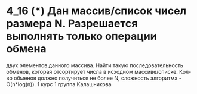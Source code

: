 # 4_16 (*) Дан массив/список чисел размера N. Разрешается выполнять только операции обмена
двух элементов данного массива. Найти такую последовательность обменов, которая
отсортирует числа в исходном массиве/списке. Кол-во обменов должно получиться не
более N, сложность алгоритма - O(n*log(n)).
1 курс 1 группа Калашникова
